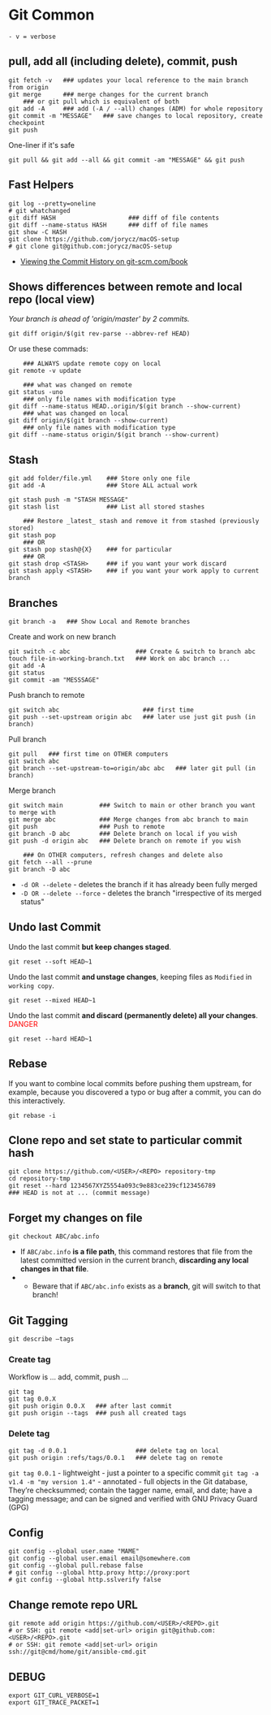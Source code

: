 # Git Common

    - v = verbose

## pull, add all (including delete), commit, push

    git fetch -v   ### updates your local reference to the main branch from origin
    git merge      ### merge changes for the current branch
        ### or git pull which is equivalent of both
    git add -A     ### add (-A / --all) changes (ADM) for whole repository
    git commit -m "MESSAGE"   ### save changes to local repository, create checkpoint
    git push

One-liner if it's safe

    git pull && git add --all && git commit -am "MESSAGE" && git push

## Fast Helpers

    git log --pretty=oneline
    # git whatchanged
    git diff HASH                    ### diff of file contents
    git diff --name-status HASH      ### diff of file names
    git show -C HASH
    git clone https://github.com/jorycz/macOS-setup
    # git clone git@github.com:jorycz/macOS-setup

* [Viewing the Commit History on git-scm.com/book](https://git-scm.com/book/en/v2/Git-Basics-Viewing-the-Commit-History)

## Shows differences between remote and local repo (local view)

*Your branch is ahead of 'origin/master' by 2 commits.*

    git diff origin/$(git rev-parse --abbrev-ref HEAD)

Or use these commads:

        ### ALWAYS update remote copy on local
    git remote -v update

        ### what was changed on remote
    git status -uno
        ### only file names with modification type
    git diff --name-status HEAD..origin/$(git branch --show-current)
        ### what was changed on local
    git diff origin/$(git branch --show-current)
        ### only file names with modification type
    git diff --name-status origin/$(git branch --show-current)

## Stash

    git add folder/file.yml    ### Store only one file
    git add -A                 ### Store ALL actual work

    git stash push -m "STASH MESSAGE"
    git stash list             ### List all stored stashes

        ### Restore _latest_ stash and remove it from stashed (previously stored)
    git stash pop
        ### OR
    git stash pop stash@{X}    ### for particular
        ### OR
    git stash drop <STASH>     ### if you want your work discard
    git stash apply <STASH>    ### if you want your work apply to current branch

## Branches

    git branch -a   ### Show Local and Remote branches

Create and work on new branch

    git switch -c abc                  ### Create & switch to branch abc
    touch file-in-working-branch.txt   ### Work on abc branch ...
    git add -A
    git status
    git commit -am "MESSSAGE"

Push branch to remote

    git switch abc                       ### first time
    git push --set-upstream origin abc   ### later use just git push (in branch)

Pull branch

    git pull   ### first time on OTHER computers
    git switch abc
    git branch --set-upstream-to=origin/abc abc   ### later git pull (in branch)

Merge branch

    git switch main          ### Switch to main or other branch you want to merge with
    git merge abc            ### Merge changes from abc branch to main
    git push                 ### Push to remote
    git branch -D abc        ### Delete branch on local if you wish
    git push -d origin abc   ### Delete branch on remote if you wish

        ### On OTHER computers, refresh changes and delete also
    git fetch --all --prune
    git branch -D abc

* `-d OR --delete` - deletes the branch if it has already been fully merged
* `-D OR --delete --force` - deletes the branch "irrespective of its merged status"

## Undo last Commit

Undo the last commit **but keep changes staged**.

    git reset --soft HEAD~1

Undo the last commit **and unstage changes**, keeping files as `Modified` in `working copy`.

    git reset --mixed HEAD~1

Undo the last commit **and discard (permanently delete) all your changes**. <font color="red">DANGER</font> 

    git reset --hard HEAD~1

## Rebase

If you want to combine local commits before pushing them upstream, for example, because you discovered a typo or bug after a commit, you can do this interactively.

    git rebase -i

## Clone repo and set state to particular commit hash

    git clone https://github.com/<USER>/<REPO> repository-tmp
    cd repository-tmp
    git reset --hard 1234567XYZ5554a093c9e883ce239cf123456789
    ### HEAD is not at ... (commit message)

## Forget my changes on file

    git checkout ABC/abc.info

* If `ABC/abc.info` **is a file path**, this command restores that file from the latest committed version in the current branch, **discarding any local changes in that file**.
* * Beware that if `ABC/abc.info` exists as a **branch**, git will switch to that branch!

## Git Tagging

    git describe –tags

### Create tag

Workflow is ... add, commit, push ...

    git tag
    git tag 0.0.X
    git push origin 0.0.X   ### after last commit
    git push origin --tags  ### push all created tags

### Delete tag

    git tag -d 0.0.1                   ### delete tag on local
    git push origin :refs/tags/0.0.1   ### delete tag on remote

`git tag 0.0.1` - lightweight - just a pointer to a specific commit
`git tag -a v1.4 -m "my version 1.4"` - annotated - full objects in the Git database, They’re checksummed; contain the tagger name, email, and date; have a tagging message; and can be signed and verified with GNU Privacy Guard (GPG)

## Config

    git config --global user.name "MAME"
    git config --global user.email email@somewhere.com
    git config --global pull.rebase false
    # git config --global http.proxy http://proxy:port
    # git config --global http.sslverify false

## Change remote repo URL

    git remote add origin https://github.com/<USER>/<REPO>.git
    # or SSH: git remote <add|set-url> origin git@github.com:<USER>/<REPO>.git
    # or SSH: git remote <add|set-url> origin ssh://git@cmd/home/git/ansible-cmd.git

## DEBUG

    export GIT_CURL_VERBOSE=1
    export GIT_TRACE_PACKET=1
